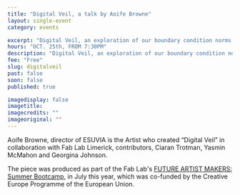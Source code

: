 ```yaml
---
title: "Digital Veil, a talk by Aoife Browne"
layout: single-event
category: events

excerpt: "Digital Veil, an exploration of our boundary condition norms from your Grannies' Lace Curtains to the Digital Veil"
hours: "OCT. 25th, FROM 7:30PM"
description: "Digital Veil, an exploration of our boundary condition norms from your Grannies' Lace Curtains to the Digital Veil"
fee: "Free"
slug: digitalveil
past: false
soon: false
published: true

imagedisplay: false
imagetitle:
imagecredits: ""
imageoriginal: ""
---
```


Aoife Browne, director of ESUVIA is the Artist who created “Digital Veil” in collaboration with Fab Lab Limerick, contributors, Ciaran Trotman, Yasmin McMahon and Georgina Johnson. 

The piece was produced as part of the Fab Lab's [FUTURE ARTIST MAKERS: Summer Bootcamp](http://fablab.saul.ie/events/futureartistbootcamp/), in July this year, which was co-funded by the Creative Europe Programme of the European Union.
